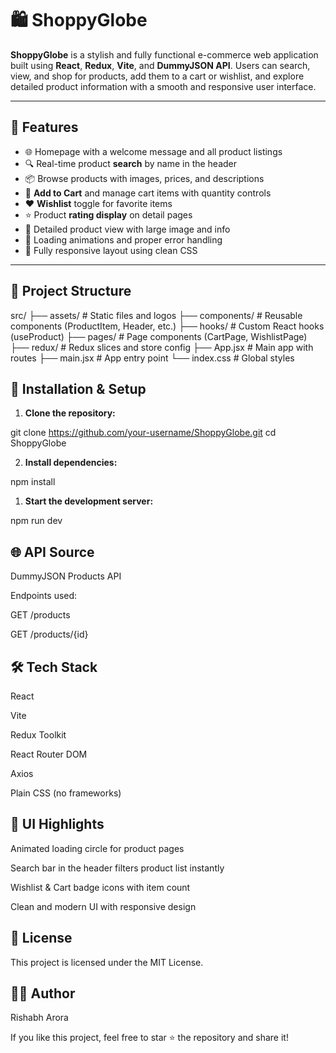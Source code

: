 # 🛍️ ShoppyGlobe

**ShoppyGlobe** is a stylish and fully functional e-commerce web application built using **React**, **Redux**, **Vite**, and **DummyJSON API**. Users can search, view, and shop for products, add them to a cart or wishlist, and explore detailed product information with a smooth and responsive user interface.

---

## 🚀 Features

- 🌐 Homepage with a welcome message and all product listings
- 🔍 Real-time product **search** by name in the header
- 📦 Browse products with images, prices, and descriptions
- 🛒 **Add to Cart** and manage cart items with quantity controls
- ❤️ **Wishlist** toggle for favorite items
- ⭐ Product **rating display** on detail pages
- 📄 Detailed product view with large image and info
- 🔁 Loading animations and proper error handling
- 📱 Fully responsive layout using clean CSS

---

## 📂 Project Structure

src/
├── assets/ # Static files and logos
├── components/ # Reusable components (ProductItem, Header, etc.)
├── hooks/ # Custom React hooks (useProduct)
├── pages/ # Page components (CartPage, WishlistPage)
├── redux/ # Redux slices and store config
├── App.jsx # Main app with routes
├── main.jsx # App entry point
└── index.css # Global styles


## 🔧 Installation & Setup

1. **Clone the repository:**

git clone https://github.com/your-username/ShoppyGlobe.git
cd ShoppyGlobe

2. **Install dependencies:**

npm install

1. **Start the development server:**

npm run dev


## 🌐 API Source

DummyJSON Products API

Endpoints used:

GET /products

GET /products/{id}


## 🛠 Tech Stack
React

Vite

Redux Toolkit

React Router DOM

Axios

Plain CSS (no frameworks)

## 📸 UI Highlights
Animated loading circle for product pages

Search bar in the header filters product list instantly

Wishlist & Cart badge icons with item count

Clean and modern UI with responsive design


## 📝 License
This project is licensed under the MIT License.

## 🙋‍♂️ Author
Rishabh Arora

If you like this project, feel free to star ⭐ the repository and share it!
